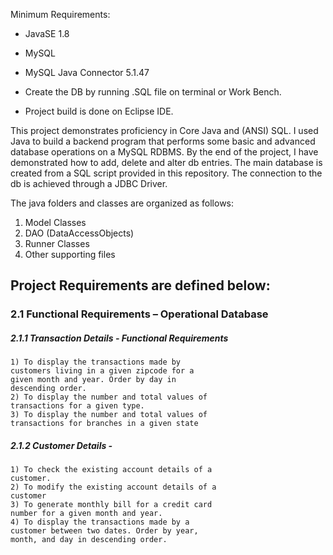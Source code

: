 Minimum Requirements:

- JavaSE 1.8

- MySQL

- MySQL Java Connector 5.1.47

- Create the DB by running .SQL file on terminal or Work Bench.

- Project build is done on Eclipse IDE.

	
This project demonstrates proficiency in Core Java and (ANSI) SQL. I used Java to build a backend program that performs some basic and advanced database operations on a MySQL RDBMS. By the end of the project, 
I have demonstrated how to add, delete and alter db entries. The main database is created from a SQL script provided in this repository. The connection to the db is achieved through a JDBC Driver.

The java folders and classes are organized as follows:
1. Model Classes
2. DAO (DataAccessObjects)
3. Runner Classes
4. Other supporting files


## Project Requirements are defined below:

### 2.1 Functional Requirements – Operational Database

##### 2.1.1 Transaction Details - Functional Requirements

	1) To display the transactions made by
	customers living in a given zipcode for a
	given month and year. Order by day in
	descending order.
	2) To display the number and total values of
	transactions for a given type.
	3) To display the number and total values of
	transactions for branches in a given state

##### 2.1.2 Customer Details  - 
	
	1) To check the existing account details of a
	customer.
	2) To modify the existing account details of a
	customer
	3) To generate monthly bill for a credit card
	number for a given month and year.
	4) To display the transactions made by a
	customer between two dates. Order by year,
	month, and day in descending order.